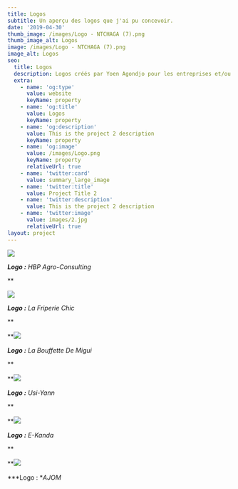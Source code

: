 ```yaml
---
title: Logos
subtitle: Un aperçu des logos que j'ai pu concevoir.
date: '2019-04-30'
thumb_image: /images/Logo - NTCHAGA (7).png
thumb_image_alt: Logos
image: /images/Logo - NTCHAGA (7).png
image_alt: Logos
seo:
  title: Logos
  description: Logos créés par Yoen Agondjo pour les entreprises et/ou particuliers.
  extra:
    - name: 'og:type'
      value: website
      keyName: property
    - name: 'og:title'
      value: Logos
      keyName: property
    - name: 'og:description'
      value: This is the project 2 description
      keyName: property
    - name: 'og:image'
      value: /images/Logo.png
      keyName: property
      relativeUrl: true
    - name: 'twitter:card'
      value: summary_large_image
    - name: 'twitter:title'
      value: Project Title 2
    - name: 'twitter:description'
      value: This is the project 2 description
    - name: 'twitter:image'
      value: images/2.jpg
      relativeUrl: true
layout: project
---
```

![](/images/Logo%20-%20HPB%20Agro%20Consulting.png)

***Logo :** HBP Agro-Consulting*

**

![](/images/Logo.png)

***Logo :** La Friperie Chic*

**

**![](/images/La%20bouffette%20de%20Migui-2.png)

***Logo :** La Bouffette De Migui*

**

**![](/images/USI-YANN+3.png)

***Logo :** Usi-Yann*

**

**![](/images/e-Kanda%20-%20Logo.png)

***Logo :** E-Kanda*

**

**![](/images/Association%20des%20Jeunes%20Originaires%20de%20Mouanda%20\(2\).png)

***Logo : **AJOM*
